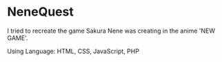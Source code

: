 # NeneQuest
I tried to recreate the game Sakura Nene was creating in the anime 'NEW GAME'.

Using Language:
HTML, CSS, JavaScript, PHP

